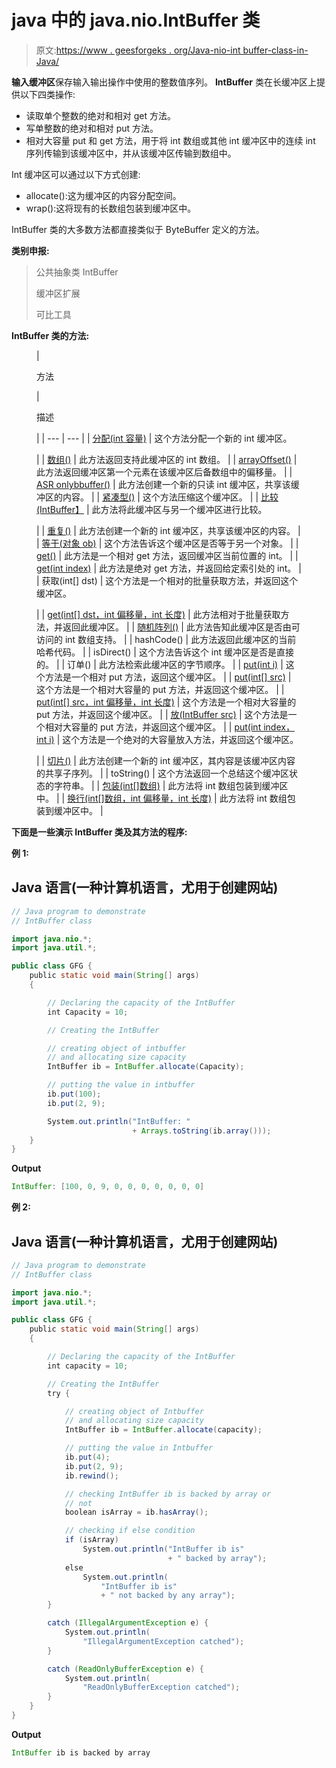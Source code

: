 # java 中的 java.nio.IntBuffer 类

> 原文:[https://www . geesforgeks . org/Java-nio-int buffer-class-in-Java/](https://www.geeksforgeeks.org/java-nio-intbuffer-class-in-java/)

**输入缓冲区**保存输入输出操作中使用的整数值序列。 **IntBuffer** 类在长缓冲区上提供以下四类操作:

*   读取单个整数的绝对和相对 get 方法。
*   写单整数的绝对和相对 put 方法。
*   相对大容量 put 和 get 方法，用于将 int 数组或其他 int 缓冲区中的连续 int 序列传输到该缓冲区中，并从该缓冲区传输到数组中。

Int 缓冲区可以通过以下方式创建:

*   allocate():这为缓冲区的内容分配空间。
*   wrap():这将现有的长数组包装到缓冲区中。

IntBuffer 类的大多数方法都直接类似于 ByteBuffer 定义的方法。

**类别申报:**

> 公共抽象类 IntBuffer
> 
> 缓冲区扩展
> 
> 可比工具

**IntBuffer 类的方法:**

<figure class="table">

| 

方法

 | 

描述

 |
| --- | --- |
| [分配(int 容量)](https://www.geeksforgeeks.org/intbuffer-allocate-method-in-java/) | 这个方法分配一个新的 int 缓冲区。

 |
| [数组()](https://www.geeksforgeeks.org/intbuffer-array-method-in-java/) | 此方法返回支持此缓冲区的 int 数组。 |
| [arrayOffset()](https://www.geeksforgeeks.org/intbuffer-arrayoffset-method-in-java/) | 此方法返回缓冲区第一个元素在该缓冲区后备数组中的偏移量。 |
| [ASR onlybbuffer()](https://www.geeksforgeeks.org/intbuffer-asreadonlybuffer-method-in-java/) | 此方法创建一个新的只读 int 缓冲区，共享该缓冲区的内容。 |
| [紧凑型()](https://www.geeksforgeeks.org/intbuffer-compact-method-in-java/) | 这个方法压缩这个缓冲区。 |
| [比较(IntBuffer】](https://www.geeksforgeeks.org/intbuffer-compareto-method-in-java/) | 此方法将此缓冲区与另一个缓冲区进行比较。

 |
| [重复()](https://www.geeksforgeeks.org/intbuffer-duplicate-method-in-java-with-examples/) | 此方法创建一个新的 int 缓冲区，共享该缓冲区的内容。 |
| [等于(对象 ob)](https://www.geeksforgeeks.org/intbuffer-equals-method-in-java/) | 这个方法告诉这个缓冲区是否等于另一个对象。 |
| [get()](https://www.geeksforgeeks.org/intbuffer-get-methods-in-java-set-1/) | 此方法是一个相对 get 方法，返回缓冲区当前位置的 int。 |
| [get(int index)](https://www.geeksforgeeks.org/intbuffer-get-methods-in-java-set-1/) | 此方法是绝对 get 方法，并返回给定索引处的 int。 |
| 获取(int[] dst) | 这个方法是一个相对的批量获取方法，并返回这个缓冲区。

 |
| [get(int[] dst，int 偏移量，int 长度)](https://www.geeksforgeeks.org/intbuffer-get-methods-in-java-set-1/) | 此方法相对于批量获取方法，并返回此缓冲区。 |
| [随机阵列()](https://www.geeksforgeeks.org/intbuffer-hasarray-method-in-java/) | 此方法告知此缓冲区是否由可访问的 int 数组支持。 |
| hashCode() | 此方法返回此缓冲区的当前哈希代码。 |
| isDirect() | 这个方法告诉这个 int 缓冲区是否是直接的。 |
| 订单() | 此方法检索此缓冲区的字节顺序。 |
| [put(int i)](https://www.geeksforgeeks.org/intbuffer-put-methods-in-java-set-1/) | 这个方法是一个相对 put 方法，返回这个缓冲区。 |
| [put(int[] src)](https://www.geeksforgeeks.org/intbuffer-put-methods-in-java-set-1/) | 这个方法是一个相对大容量的 put 方法，并返回这个缓冲区。 |
| [put(int[] src，int 偏移量，int 长度)](https://www.geeksforgeeks.org/intbuffer-put-methods-in-java-set-1/) | 这个方法是一个相对大容量的 put 方法，并返回这个缓冲区。 |
| [放(IntBuffer src)](https://www.geeksforgeeks.org/intbuffer-put-methods-in-java-set-1/) | 这个方法是一个相对大容量的 put 方法，并返回这个缓冲区。 |
| [put(int index，int i)](https://www.geeksforgeeks.org/intbuffer-put-methods-in-java-set-1/) | 这个方法是一个绝对的大容量放入方法，并返回这个缓冲区。

 |
| [切片()](https://www.geeksforgeeks.org/intbuffer-slice-method-in-java/) | 此方法创建一个新的 int 缓冲区，其内容是该缓冲区内容的共享子序列。 |
| toString() | 这个方法返回一个总结这个缓冲区状态的字符串。 |
| [包装(int[]数组)](https://www.geeksforgeeks.org/intbuffer-wrap-method-in-java/) | 此方法将 int 数组包装到缓冲区中。 |
| [换行(int[]数组，int 偏移量，int 长度)](https://www.geeksforgeeks.org/intbuffer-wrap-method-in-java/) | 此方法将 int 数组包装到缓冲区中。 |

</figure>

**下面是一些演示 IntBuffer 类及其方法的程序:**

**例 1:**

## Java 语言(一种计算机语言，尤用于创建网站)

```java
// Java program to demonstrate
// IntBuffer class

import java.nio.*;
import java.util.*;

public class GFG {
    public static void main(String[] args)
    {

        // Declaring the capacity of the IntBuffer
        int Capacity = 10;

        // Creating the IntBuffer

        // creating object of intbuffer
        // and allocating size capacity
        IntBuffer ib = IntBuffer.allocate(Capacity);

        // putting the value in intbuffer
        ib.put(100);
        ib.put(2, 9);

        System.out.println("IntBuffer: "
                           + Arrays.toString(ib.array()));
    }
}
```

**Output**

```java
IntBuffer: [100, 0, 9, 0, 0, 0, 0, 0, 0, 0]
```

**例 2:**

## Java 语言(一种计算机语言，尤用于创建网站)

```java
// Java program to demonstrate
// IntBuffer class

import java.nio.*;
import java.util.*;

public class GFG {
    public static void main(String[] args)
    {

        // Declaring the capacity of the IntBuffer
        int capacity = 10;

        // Creating the IntBuffer
        try {

            // creating object of Intbuffer
            // and allocating size capacity
            IntBuffer ib = IntBuffer.allocate(capacity);

            // putting the value in Intbuffer
            ib.put(4);
            ib.put(2, 9);
            ib.rewind();

            // checking IntBuffer ib is backed by array or
            // not
            boolean isArray = ib.hasArray();

            // checking if else condition
            if (isArray)
                System.out.println("IntBuffer ib is"
                                   + " backed by array");
            else
                System.out.println(
                    "IntBuffer ib is"
                    + " not backed by any array");
        }

        catch (IllegalArgumentException e) {
            System.out.println(
                "IllegalArgumentException catched");
        }

        catch (ReadOnlyBufferException e) {
            System.out.println(
                "ReadOnlyBufferException catched");
        }
    }
}
```

**Output**

```java
IntBuffer ib is backed by array
```